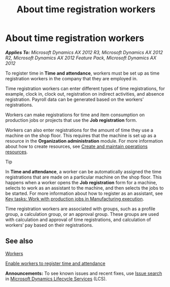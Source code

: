 ﻿---
title: About time registration workers
TOCTitle: About time registration workers
ms:assetid: 1d5685ab-1190-4776-a18f-68d514e23e1c
ms:mtpsurl: https://technet.microsoft.com/en-us/library/Aa496771(v=AX.60)
ms:contentKeyID: 36056141
ms.date: 04/18/2014
mtps_version: v=AX.60
f1_keywords:
- time
- registration
- employee
- worker
- implement
- implementing
- registering
- time and attendance
---

# About time registration workers 


_**Applies To:** Microsoft Dynamics AX 2012 R3, Microsoft Dynamics AX 2012 R2, Microsoft Dynamics AX 2012 Feature Pack, Microsoft Dynamics AX 2012_

To register time in **Time and attendance**, workers must be set up as time registration workers in the company that they are employed in.

Time registration workers can enter different types of time registrations, for example, clock in, clock out, registration on indirect activities, and absence registration. Payroll data can be generated based on the workers’ registrations.

Workers can make registrations for time and item consumption on production jobs or projects that use the **Job registration** form.

Workers can also enter registrations for the amount of time they use a machine on the shop floor. This requires that the machine is set up as a resource in the **Organization administration** module. For more information about how to create resources, see [Create and maintain operations resources](create-and-maintain-operations-resources.md).


> [!TIP]
> <P>In <STRONG>Time and attendance</STRONG>, a worker can be automatically assigned the time registrations that are made on a particular machine on the shop floor. This happens when a worker opens the <STRONG>Job registration</STRONG> form for a machine, selects to work as an assistant to the machine, and then selects the jobs to be started. For more information about how to register as an assistant, see <A href="key-tasks-work-with-production-jobs-in-manufacturing-execution.md">Key tasks: Work with production jobs in Manufacturing execution</A>.</P>



Time registration workers are associated with groups, such as a profile group, a calculation group, or an approval group. These groups are used with calculation and approval of time registrations, and calculation of workers’ pay based on their registrations.

## See also

[Workers](workers.md)

[Enable workers to register time and attendance](enable-workers-to-register-time-and-attendance.md)

  
**Announcements:** To see known issues and recent fixes, use [Issue search](http://go.microsoft.com/fwlink/?linkid=389258) in [Microsoft Dynamics Lifecycle Services](http://go.microsoft.com/fwlink/?linkid=306505) (LCS).

